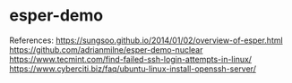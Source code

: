 # esper-demo
References: 
https://sungsoo.github.io/2014/01/02/overview-of-esper.html
https://github.com/adrianmilne/esper-demo-nuclear
https://www.tecmint.com/find-failed-ssh-login-attempts-in-linux/
https://www.cyberciti.biz/faq/ubuntu-linux-install-openssh-server/

